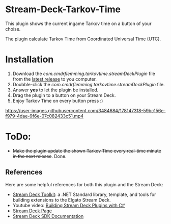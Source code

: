 # Stream-Deck-Tarkov-Time
This plugin shows the current ingame Tarkov time on a button of your choise.

The plugin calculate Tarkov Time from Coordinated Universal Time (UTC).

# Installation
1.  Download the _com.cmdrflemming.tarkovtime.streamDeckPlugin_ file from the [latest release](https://github.com/fmjensen/Stream-Deck-Tarkov-Time/releases/latest) to you computer.
2.  Doubble-click the _com.cmdrflemming.tarkovtime.streamDeckPlugin_ file.
3.  Answer **yes** to let the plugin be installed.
4.  Drag the plugin to a button on your Stream Deck.
5.  Enjoy Tarkov Time on every button press :)

https://user-images.githubusercontent.com/3484684/178147318-59bc156e-f979-4dae-9f6e-07c082433c51.mp4

# ToDo: 
* ~~Make the plugin update the shown Tarkov Time every real-time minute in the next release~~. Done.

## References
Here are some helpful references for both this plugin and the Stream Deck:

* [Stream Deck Toolkit](https://github.com/FritzAndFriends/StreamDeckToolkit): a .NET Standard library, template, and tools for building extensions to the Elgato Stream Deck.
* Youtube video: [Building Stream Deck Plugins with C#](https://youtu.be/D5AZ_6S0f94)
* [Stream Deck Page][Stream Deck]
* [Stream Deck SDK Documentation][Stream Deck SDK]

<!-- References -->
[Stream Deck]: https://www.elgato.com/en/gaming/stream-deck "Elgato's Stream Deck landing page for the hardware, software, and SDK"
[Stream Deck software]: https://www.elgato.com/gaming/downloads "Download the Stream Deck software"
[Stream Deck SDK]: https://developer.elgato.com/documentation/stream-deck "Elgato's online SDK documentation"
[Style Guide]: https://developer.elgato.com/documentation/stream-deck/sdk/style-guide/ "The Stream Deck SDK Style Guide"
[Manifest file]: https://developer.elgato.com/documentation/stream-deck/sdk/manifest "Definition of elements in the manifest.json file"
